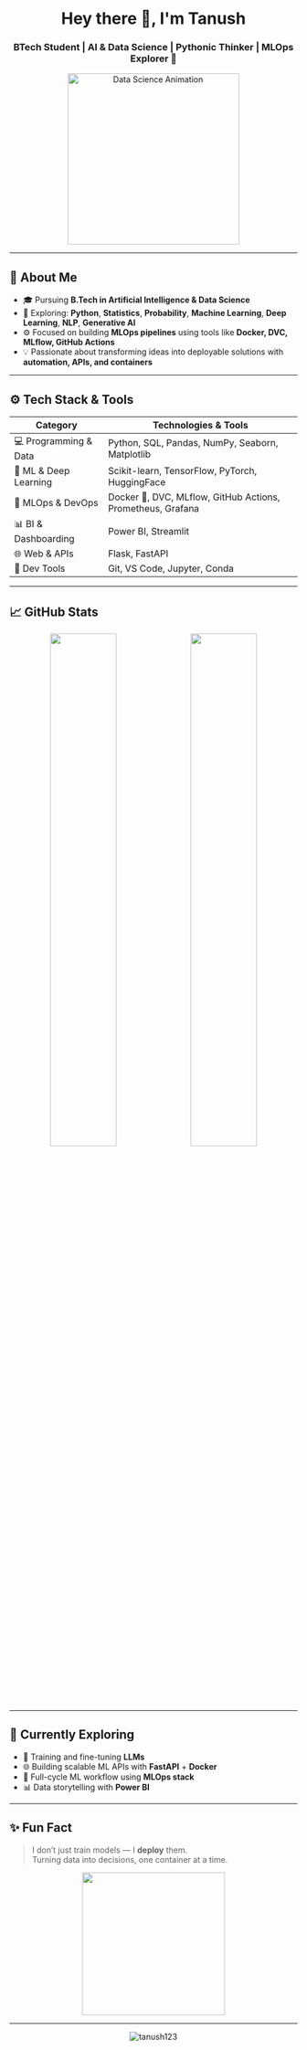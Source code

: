 <h1 align="center">Hey there 👋, I'm Tanush</h1>
<h3 align="center">BTech Student | AI & Data Science | Pythonic Thinker | MLOps Explorer 🚀</h3>

<p align="center">
  <img src="https://media.giphy.com/media/qgQUggAC3Pfv687qPC/giphy.gif" alt="Data Science Animation" width="300" />
</p>

---

## 🧠 About Me

- 🎓 Pursuing **B.Tech in Artificial Intelligence & Data Science**
- 🧪 Exploring: **Python**, **Statistics**, **Probability**, **Machine Learning**, **Deep Learning**, **NLP**, **Generative AI**
- ⚙️ Focused on building **MLOps pipelines** using tools like **Docker, DVC, MLflow, GitHub Actions**
- 💡 Passionate about transforming ideas into deployable solutions with **automation, APIs, and containers**

---

## ⚙️ Tech Stack & Tools

| Category              | Technologies & Tools                                                                 |
|-----------------------|---------------------------------------------------------------------------------------|
| 💻 Programming & Data | Python, SQL, Pandas, NumPy, Seaborn, Matplotlib                                       |
| 🤖 ML & Deep Learning | Scikit-learn, TensorFlow, PyTorch, HuggingFace                                        |
| 🧪 MLOps & DevOps     | Docker 🐳, DVC, MLflow, GitHub Actions, Prometheus, Grafana                           |
| 📊 BI & Dashboarding  | Power BI, Streamlit                                                                   |
| 🌐 Web & APIs         | Flask, FastAPI                                                                        |
| 🧰 Dev Tools          | Git, VS Code, Jupyter, Conda                                                          |




</div>


---

## 📈 GitHub Stats

<p align="center">
  <img width="48%" src="https://github-readme-stats.vercel.app/api?username=tanush123&show_icons=true&theme=tokyonight" />
  <img width="48%" src="https://github-readme-streak-stats.herokuapp.com/?user=tanush123&theme=tokyonight" />
</p>

---

## 🔭 Currently Exploring

- 🧠 Training and fine-tuning **LLMs**
- 🌐 Building scalable ML APIs with **FastAPI** + **Docker**
- 🔄 Full-cycle ML workflow using **MLOps stack**
- 📊 Data storytelling with **Power BI**

---

## ✨ Fun Fact

> I don’t just train models — I **deploy** them.  
> Turning data into decisions, one container at a time.

<p align="center">
  <img src="https://media.giphy.com/media/SWoSkN6DxTszqIKEqv/giphy.gif" width="250" />
</p>

---

<!-- Profile views badge -->
<p align="center">
  <img src="https://komarev.com/ghpvc/?username=tanush123&label=Profile%20views&color=brightgreen&style=flat" alt="tanush123" />
</p>


